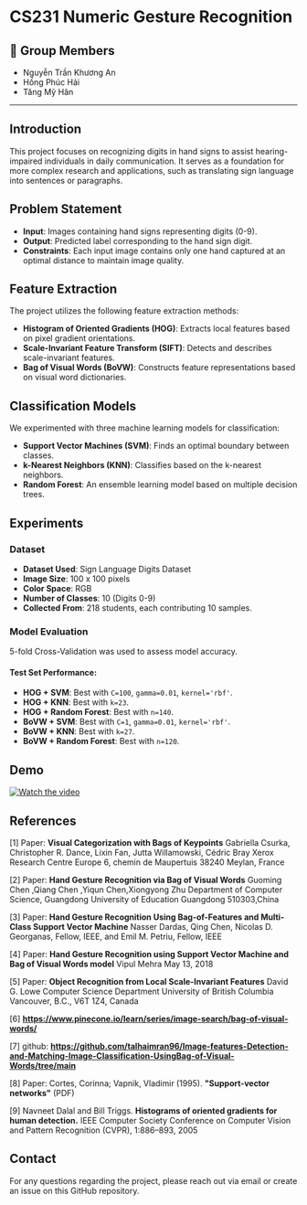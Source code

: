 # CS231 Numeric Gesture Recognition

## 👥 Group Members  

- Nguyễn Trần Khương An
- Hồng Phúc Hải
- Tăng Mỹ Hân

---

## Introduction

This project focuses on recognizing digits in hand signs to assist hearing-impaired individuals in daily communication. It serves as a foundation for more complex research and applications, such as translating sign language into sentences or paragraphs.

## Problem Statement

- **Input**: Images containing hand signs representing digits (0-9).  
- **Output**: Predicted label corresponding to the hand sign digit.  
- **Constraints**: Each input image contains only one hand captured at an optimal distance to maintain image quality.  

## Feature Extraction

The project utilizes the following feature extraction methods:

- **Histogram of Oriented Gradients (HOG)**: Extracts local features based on pixel gradient orientations.  
- **Scale-Invariant Feature Transform (SIFT)**: Detects and describes scale-invariant features.  
- **Bag of Visual Words (BoVW)**: Constructs feature representations based on visual word dictionaries.  

## Classification Models

We experimented with three machine learning models for classification:

- **Support Vector Machines (SVM)**: Finds an optimal boundary between classes.  
- **k-Nearest Neighbors (KNN)**: Classifies based on the k-nearest neighbors.  
- **Random Forest**: An ensemble learning model based on multiple decision trees.  

## Experiments

### Dataset

- **Dataset Used**: Sign Language Digits Dataset  
- **Image Size**: 100 x 100 pixels  
- **Color Space**: RGB  
- **Number of Classes**: 10 (Digits 0-9)  
- **Collected From**: 218 students, each contributing 10 samples.  

### Model Evaluation

5-fold Cross-Validation was used to assess model accuracy.

#### Test Set Performance:

- **HOG + SVM**: Best with `C=100`, `gamma=0.01`, `kernel='rbf'`.  
- **HOG + KNN**: Best with `k=23`.  
- **HOG + Random Forest**: Best with `n=140`.  
- **BoVW + SVM**: Best with `C=1`, `gamma=0.01`, `kernel='rbf'`.  
- **BoVW + KNN**: Best with `k=27`.  
- **BoVW + Random Forest**: Best with `n=120`.  

## Demo

[![Watch the video]()](Video_Demo.mp4)

## References

[1] Paper: **Visual Categorization with Bags of Keypoints** Gabriella Csurka, Christopher R. Dance, Lixin Fan, Jutta Willamowski, Cédric Bray Xerox Research Centre Europe 6, chemin de Maupertuis 38240 Meylan, France

[2] Paper: **Hand Gesture Recognition via Bag of Visual Words** Guoming Chen ,Qiang Chen ,Yiqun Chen,Xiongyong Zhu Department of Computer Science, Guangdong University of Education Guangdong 510303,China

[3] Paper: **Hand Gesture Recognition Using Bag-of-Features and Multi-Class Support Vector Machine** Nasser Dardas, Qing Chen, Nicolas D. Georganas, Fellow, IEEE, and Emil M. Petriu, Fellow, IEEE

[4] Paper: **Hand Gesture Recognition using Support Vector Machine and Bag of Visual Words model** Vipul Mehra May 13, 2018

[5] Paper: **Object Recognition from Local Scale-Invariant Features** David G. Lowe Computer Science Department University of British Columbia Vancouver, B.C., V6T 1Z4, Canada

[6] **https://www.pinecone.io/learn/series/image-search/bag-of-visual-words/**

[7] github: **https://github.com/talhaimran96/Image-features-Detection-and-Matching-Image-Classification-UsingBag-of-Visual-Words/tree/main**

[8] Paper: Cortes, Corinna; Vapnik, Vladimir (1995). **"Support-vector networks"** (PDF)

[9] Navneet Dalal and Bill Triggs. **Histograms of oriented gradients for human detection.** IEEE Computer Society Conference on Computer Vision and Pattern Recognition (CVPR), 1:886–893, 2005 

## Contact

For any questions regarding the project, please reach out via email or create an issue on this GitHub repository.
